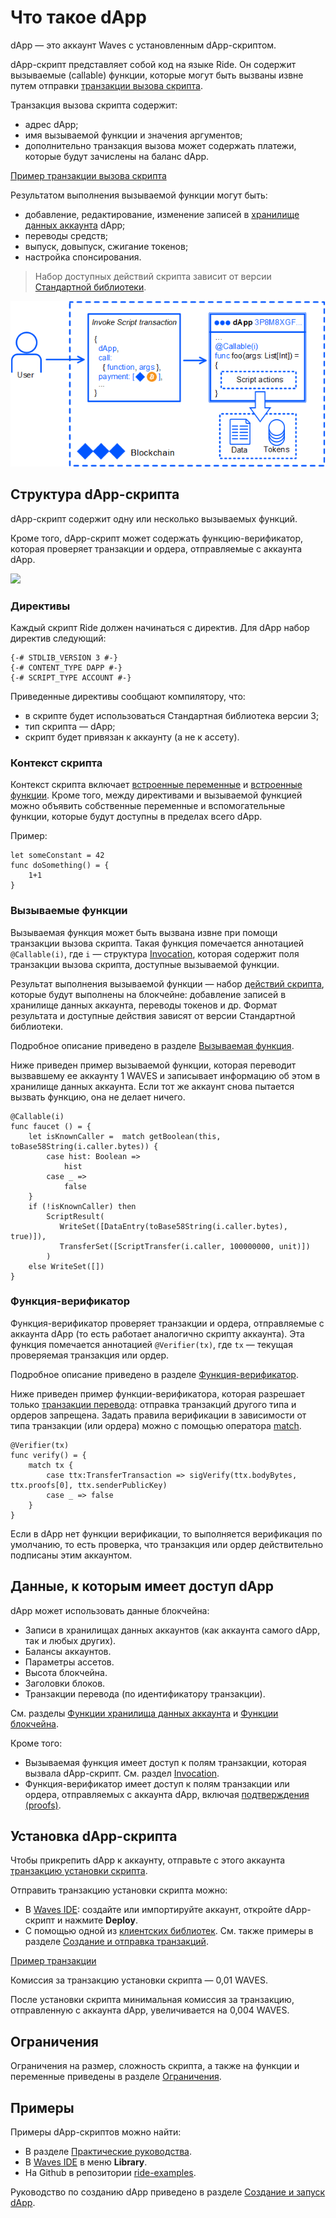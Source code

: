 # Что такое dApp

dApp — это аккаунт Waves с установленным dApp-скриптом.

dApp-скрипт представляет собой код на языке Ride. Он содержит вызываемые (сallable) функции, которые могут быть вызваны извне путем отправки [транзакции вызова скрипта](/ru/blockchain/transaction-type/invoke-script-transaction).

Транзакция вызова скрипта содержит:

* адрес dApp;
* имя вызываемой функции и значения аргументов;
* дополнительно транзакция вызова может содержать платежи, которые будут зачислены на баланс dApp.

[Пример транзакции вызова скрипта](https://nodes.wavesnodes.com/transactions/info/7CVjf5KGRRYj6UyTC2Etuu4cUxx9qQnCJox8vw9Gy9yq)

Результатом выполнения вызываемой функции могут быть:

* добавление, редактирование, изменение записей в [хранилище данных аккаунта](/ru/blockchain/account/account-data-storage) dApp;
* переводы средств;
* выпуск, довыпуск, сжигание токенов;
* настройка спонсирования.

> Набор доступных действий скрипта зависит от версии [Стандартной библиотеки](/ru/ride/script/standard-library).

![](./_assets/dapp.png)

## Структура dApp-скрипта

dApp-скрипт содержит одну или несколько вызываемых функций.

Кроме того, dApp-скрипт может содержать функцию-верификатор, которая проверяет транзакции и ордера, отправляемые с аккаунта dApp.

![](./_assets/dapp-structure.png)

### Директивы

Каждый скрипт Ride должен начинаться с директив. Для dApp набор директив следующий:

```ride
{-# STDLIB_VERSION 3 #-}
{-# CONTENT_TYPE DAPP #-}
{-# SCRIPT_TYPE ACCOUNT #-}
```

Приведенные директивы сообщают компилятору, что:

- в скрипте будет использоваться Стандартная библиотека версии 3;
- тип скрипта — dApp;
- скрипт будет привязан к аккаунту (а не к ассету).

### Контекст скрипта

Контекст скрипта включает [встроенные переменные](/ru/ride/variables/built-in-variables) и [встроенные функции](/ru/ride/functions/built-in-functions/). Кроме того, между директивами и вызываемой функцией можно объявить собственные переменные и вспомогательные функции, которые будут доступны в пределах всего dApp.

Пример:

```
let someConstant = 42
func doSomething() = {
    1+1
}
```

### Вызываемые функции

Вызываемая функция может быть вызвана извне при помощи транзакции вызова скрипта. Такая функция помечается аннотацией `@Callable(i)`, где `i` — структура [Invocation](/ru/ride/structures/common-structures/invocation), которая содержит поля транзакции вызова скрипта, доступные вызываемой функции.

Результат выполнения вызываемой функции — набор [действий скрипта](/ru/ride/structures/script-actions/), которые будут выполнены на блокчейне: добавление записей в хранилище данных аккаунта, переводы токенов и др. Формат результата и доступные действия зависят от версии Стандартной библиотеки.

Подробное описание приведено в разделе [Вызываемая функция](/ru/ride/functions/callable-function).

Ниже приведен пример вызываемой функции, которая переводит вызвавшему ее аккаунту 1 WAVES и записывает информацию об этом в хранилище данных аккаунта. Если тот же аккаунт снова пытается вызвать функцию, она не делает ничего.

```ride
@Callable(i)
func faucet () = {
    let isKnownCaller =  match getBoolean(this, toBase58String(i.caller.bytes)) {
        case hist: Boolean =>
            hist
        case _ =>
            false
    }
    if (!isKnownCaller) then 
        ScriptResult(
           WriteSet([DataEntry(toBase58String(i.caller.bytes), true)]),
           TransferSet([ScriptTransfer(i.caller, 100000000, unit)])
        )
    else WriteSet([])
}
```

### Функция-верификатор

Функция-верификатор проверяет транзакции и ордера, отправляемые с аккаунта dApp (то есть работает аналогично скрипту аккаунта). Эта функция помечается аннотацией `@Verifier(tx)`, где `tx` — текущая проверяемая транзакция или ордер.

Подробное описание приведено в разделе [Функция-верификатор](/ru/ride/functions/verifier-function).

Ниже приведен пример функции-верификатора, которая разрешает только [транзакции перевода](/ru/blockchain/transaction-type/transfer-transaction): отправка транзакций другого типа и ордеров запрещена. Задать правила верификации в зависимости от типа транзакции (или ордера) можно с помощью оператора [match](/ru/ride/operators/match-case).

```ride
@Verifier(tx)
func verify() = {
    match tx {
        case ttx:TransferTransaction => sigVerify(ttx.bodyBytes, ttx.proofs[0], ttx.senderPublicKey)
        case _ => false
    }
}
```

Если в dApp нет функции верификации, то выполняется верификация по умолчанию, то есть проверка, что транзакция или ордер действительно подписаны этим аккаунтом.

## Данные, к которым имеет доступ dApp

dApp может использовать данные блокчейна:

* Записи в хранилищах данных аккаунтов (как аккаунта самого dApp, так и любых других).
* Балансы аккаунтов.
* Параметры ассетов.
* Высота блокчейна.
* Заголовки блоков.
* Транзакции перевода (по идентификатору транзакции).

См. разделы [Функции хранилища данных аккаунта](/ru/ride/functions/built-in-functions/account-data-storage-functions) и [Функции блокчейна](/ru/ride/functions/built-in-functions/blockchain-functions).

Кроме того:

* Вызываемая функция имеет доступ к полям транзакции, которая вызвала dApp-скрипт. Cм. раздел [Invocation](/ru/ride/structures/common-structures/invocation).
* Функция-верификатор имеет доступ к полям транзакции или ордера, отправляемых с аккаунта dApp, включая [подтверждения (proofs)](/ru/blockchain/transaction/transaction-proof).

## Установка dApp-скрипта

Чтобы прикрепить dApp к аккаунту, отправьте с этого аккаунта [транзакцию установки скрипта](/ru/blockchain/transaction-type/set-script-transaction).

Отправить транзакцию установки скрипта можно:
* В [Waves IDE](https://waves-ide.com/): создайте или импортируйте аккаунт, откройте dApp-скрипт и нажмите **Deploy**.
* С помощью одной из [клиентских библиотек](/ru/building-apps/waves-api-and-sdk/client-libraries/). См. также примеры в разделе [Создание и отправка транзакций](/ru/building-apps/how-to/basic/transaction).

[Пример транзакции](https://testnet.wavesexplorer.com/tx/213JdqCLq6qGLUvoXkMaSA2wLSwdzH24BuhHBhcBeHUR)

Комиссия за транзакцию установки скрипта — 0,01 WAVES.

После установки скрипта минимальная комиссия за транзакцию, отправленную с аккаунта dApp, увеличивается на 0,004 WAVES.

## Ограничения

Ограничения на размер, сложность скрипта, а также на функции и переменные приведены в разделе [Ограничения](/ru/ride/limits/).

## Примеры

Примеры dApp-скриптов можно найти:

* В разделе [Практические руководства](/ru/building-apps/how-to/#dapps).
* В [Waves IDE](https://waves-ide.com/) в меню **Library**.
* На Github в репозитории [ride-examples](https://github.com/wavesplatform/ride-examples/blob/master/welcome.md).

Руководство по созданию dApp приведено в разделе [Создание и запуск dApp](/ru/building-apps/smart-contracts/writing-dapps).
